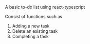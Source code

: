 A basic to-do list using react-typescript 

Consist of functions such as 
1. Adding a new task
2. Delete an existing task 
3. Completing a task
